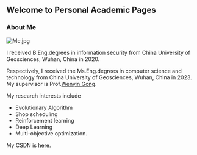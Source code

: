 ## Welcome to Personal Academic Pages
### About Me

![Me.jpg](https://s2.loli.net/2022/03/01/acsEhZnplbV8JAD.jpg) 

I received B.Eng.degrees in information security from China University of Geosciences, Wuhan, China in 2020. 

Respectively, I received the Ms.Eng.degrees in computer science and technology from China University of Geosciences, Wuhan, China in 2023. My supervisor is Prof.[Wenyin Gong](https://wewnyin.github.io/wenyingong/index.html).

My research interests include
+ Evolutionary Algorithm
+ Shop scheduling
+ Reinforcement learning  
+ Deep Learning
+ Multi-objective optimization.

My CSDN is [here](https://blog.csdn.net/qq_36820823/article/details/123019082?spm=1001.2014.3001.5501).

